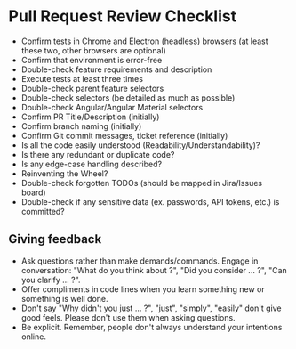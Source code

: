 # Pull Request Review Checklist

- Confirm tests in Chrome and Electron (headless) browsers (at least these two, other browsers are optional)
- Confirm that environment is error-free
- Double-check feature requirements and description
- Execute tests at least three times
- Double-check parent feature selectors
- Double-check selectors (be detailed as much as possible)
- Double-check Angular/Angular Material selectors
- Confirm PR Title/Description (initially)
- Confirm branch naming (initially)
- Confirm Git commit messages, ticket reference (initially)
- Is all the code easily understood (Readability/Understandability)?
- Is there any redundant or duplicate code?
- Is any edge-case handling described?
- Reinventing the Wheel?
- Double-check forgotten TODOs (should be mapped in Jira/Issues board)
- Double-check if any sensitive data (ex. passwords, API tokens, etc.) is committed?

## Giving feedback

- Ask questions rather than make demands/commands. Engage in conversation: "What do you think about ?", "Did you consider ... ?", "Can you clarify ... ?".
- Offer compliments in code lines when you learn something new or something is well done.
- Don't say "Why didn't you just ... ?", "just", "simply", "easily" don't give good feels. Please don't use them when asking questions.
- Be explicit. Remember, people don't always understand your intentions online.
